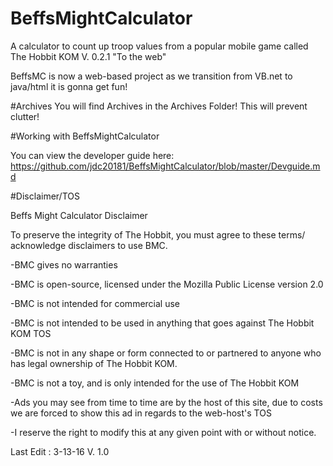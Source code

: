 # BeffsMightCalculator
A calculator to count up troop values from a popular mobile game called The Hobbit KOM 
V. 0.2.1 "To the web" 

BeffsMC is now a web-based project as we transition from VB.net to java/html it is gonna get fun!


#Archives
You will find Archives in the Archives Folder!
This will prevent clutter!

#Working with BeffsMightCalculator

You can view the developer guide here: https://github.com/jdc20181/BeffsMightCalculator/blob/master/Devguide.md

#Disclaimer/TOS 

Beffs Might Calculator Disclaimer

To preserve the integrity of The Hobbit, you must agree to these terms/ acknowledge disclaimers  to use BMC. 

-BMC gives no warranties 

-BMC is open-source, licensed under the Mozilla Public License version 2.0 

-BMC is not intended for commercial use

-BMC is not intended to be used in anything that goes against The Hobbit KOM TOS

-BMC is not in any shape or form connected to or partnered to anyone who has legal ownership of The Hobbit KOM. 

-BMC is not a toy, and is only intended for the use of The Hobbit KOM

-Ads you may see from time to time are by the host of this site, due to costs we are forced to show this ad in regards to the web-host's TOS

-I reserve the right to modify this at any given point with or without notice. 

Last Edit : 3-13-16 V. 1.0 
